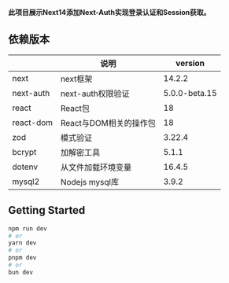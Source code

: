 **此项目展示Next14添加Next-Auth实现登录认证和Session获取。**

## 依赖版本

|           | 说明                   | version       |
| --------- | ---------------------- | ------------- |
| next      | next框架               | 14.2.2        |
| next-auth | next-auth权限验证      | 5.0.0-beta.15 |
| react     | React包                | 18            |
| react-dom | React与DOM相关的操作包 | 18            |
| zod       | 模式验证               | 3.22.4        |
| bcrypt    | 加解密工具             | 5.1.1         |
| dotenv    | 从文件加载环境变量     | 16.4.5        |
| mysql2    | Nodejs mysql库         | 3.9.2         |



## Getting Started



```bash
npm run dev
# or
yarn dev
# or
pnpm dev
# or
bun dev
```



